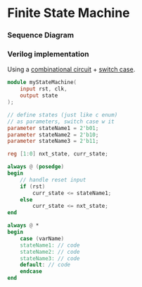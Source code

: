 # Finite State Machine

### Sequence Diagram



### Verilog implementation

Using a [combinational circuit](./verilog#combinational) + [switch case](./verilog#switch-case).

``` v
module myStateMachine(
    input rst, clk,
    output state
);

// define states (just like c enum)
// as parameters, switch case w it
parameter stateName1 = 2'b01;
parameter stateName2 = 2'b10;
parameter stateName3 = 2'b11;

reg [1:0] nxt_state, curr_state;

always @ (posedge)
begin
    // handle reset input
    if (rst)
        curr_state <= stateName1;
    else
        curr_state <= nxt_state;
end

always @ *
begin
    case (varName)
    stateName1: // code
    stateName2: // code
    stateName3: // code
    default: // code
    endcase
end
```
